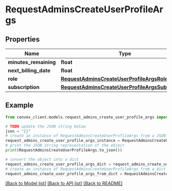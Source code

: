 # RequestAdminsCreateUserProfileArgs


## Properties

Name | Type | Description | Notes
------------ | ------------- | ------------- | -------------
**minutes_remaining** | **float** |  | 
**next_billing_date** | **float** |  | [optional] 
**role** | [**RequestAdminsCreateUserProfileArgsRole**](RequestAdminsCreateUserProfileArgsRole.md) |  | 
**subscription** | [**RequestAdminsCreateUserProfileArgsSubscription**](RequestAdminsCreateUserProfileArgsSubscription.md) |  | 

## Example

```python
from convex_client.models.request_admins_create_user_profile_args import RequestAdminsCreateUserProfileArgs

# TODO update the JSON string below
json = "{}"
# create an instance of RequestAdminsCreateUserProfileArgs from a JSON string
request_admins_create_user_profile_args_instance = RequestAdminsCreateUserProfileArgs.from_json(json)
# print the JSON string representation of the object
print(RequestAdminsCreateUserProfileArgs.to_json())

# convert the object into a dict
request_admins_create_user_profile_args_dict = request_admins_create_user_profile_args_instance.to_dict()
# create an instance of RequestAdminsCreateUserProfileArgs from a dict
request_admins_create_user_profile_args_from_dict = RequestAdminsCreateUserProfileArgs.from_dict(request_admins_create_user_profile_args_dict)
```
[[Back to Model list]](../README.md#documentation-for-models) [[Back to API list]](../README.md#documentation-for-api-endpoints) [[Back to README]](../README.md)


